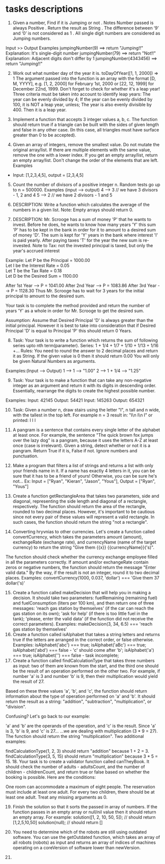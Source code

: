 # tasks descriptions

1.  Given a number, Find if it is Jumping or not .
    Notes
    Number passed is always Positive .
    Return the result as String .
    The difference between ‘9’ and ‘0’ is not considered as 1 .
    All single digit numbers are considered as Jumping numbers.

Input >> Output Examples
jumpingNumber(9) ==> return "Jumping!!"
Explanation:
It's single-digit number
jumpingNumber(79) ==> return "Not!!"
Explanation:
Adjacent digits don't differ by 1
jumpingNumber(4343456) ==> return "Jumping!!"

2. Work out what number day of the year it is.
   toDayOfYear([1, 1, 2000]) => 1
   The argument passed into the function is an array with the format [D, M, YYYY], e.g. [1, 2, 2000] for February 1st, 2000 or [22, 12, 1999] for December 22nd, 1999.
   Don't forget to check for whether it's a leap year! Three criteria must be taken into account to identify leap years:
   The year can be evenly divided by 4;
   If the year can be evenly divided by 100, it is NOT a leap year, unless;
   The year is also evenly divisible by 400. Then it is a leap year.

3. Implement a function that accepts 3 integer values a, b, c. The function should return true if a triangle can be built with the sides of given length and false in any other case.
   (In this case, all triangles must have surface greater than 0 to be accepted).

4. Given an array of integers, remove the smallest value. Do not mutate the original array/list. If there are multiple elements with the same value, remove the one with a lower index. If you get an empty array/list, return an empty array/list.
   Don't change the order of the elements that are left.
   Examples

- Input: [1,2,3,4,5], output = [2,3,4,5]

5. Count the number of divisors of a positive integer n.
   Random tests go up to n = 500000.
   Examples (input --> output)
   4 --> 3 // we have 3 divisors - 1, 2 and 4
   5 --> 2 // we have 2 divisors - 1 and 5

6. DESCRIPTION:
   Write a function which calculates the average of the numbers in a given list.
   Note: Empty arrays should return 0.

7. DESCRIPTION:
   Mr. Scrooge has a sum of money 'P' that he wants to invest. Before he does, he wants to know how many years 'Y' this sum 'P' has to be kept in the bank in order for it to amount to a desired sum of money 'D'.
   The sum is kept for 'Y' years in the bank where interest 'I' is paid yearly. After paying taxes 'T' for the year the new sum is re-invested.
   Note to Tax: not the invested principal is taxed, but only the year's accrued interest

Example:
Let P be the Principal = 1000.00  
 Let I be the Interest Rate = 0.05  
 Let T be the Tax Rate = 0.18  
 Let D be the Desired Sum = 1100.00

After 1st Year -->
P = 1041.00
After 2nd Year -->
P = 1083.86
After 3rd Year -->
P = 1128.30
Thus Mr. Scrooge has to wait for 3 years for the initial principal to amount to the desired sum.

Your task is to complete the method provided and return the number of years 'Y' as a whole in order for Mr. Scrooge to get the desired sum.

Assumption: Assume that Desired Principal 'D' is always greater than the initial principal. However it is best to take into consideration that if Desired Principal 'D' is equal to Principal 'P' this should return 0 Years.

8. Task:
   Your task is to write a function which returns the sum of following series upto nth term(parameter).
   Series: 1 + 1/4 + 1/7 + 1/10 + 1/13 + 1/16 +...
   Rules:
   You need to round the answer to 2 decimal places and return it as String.
   If the given value is 0 then it should return 0.00
   You will only be given Natural Numbers as arguments.

Examples:(Input --> Output)
1 --> 1 --> "1.00"
2 --> 1 + 1/4 --> "1.25"

9. Task:
   Your task is to make a function that can take any non-negative integer as an argument and return it with its digits in descending order. Essentially, rearrange the digits to create the highest possible number.

Examples:
Input: 42145 Output: 54421
Input: 145263 Output: 654321

10. Task:
    Given a number n, draw stairs using the letter "I", n tall and n wide, with the tallest in the top left.
    For example n = 3 result in:
    "I\n I\n I"
    or printed:
    I
    I
    I

11. A pangram is a sentence that contains every single letter of the alphabet at least once. For example, the sentence "The quick brown fox jumps over the lazy dog" is a pangram, because it uses the letters A-Z at least once (case is irrelevant).
    Given a string, detect whether or not it is a pangram. Return True if it is, False if not. Ignore numbers and punctuation.
12. Make a program that filters a list of strings and returns a list with only your friends name in it.
    If a name has exactly 4 letters in it, you can be sure that it has to be a friend of yours! Otherwise, you can be sure he's not...
    Ex: Input = ["Ryan", "Kieran", "Jason", "Yous"], Output = ["Ryan", "Yous"]

13. Create a function getRectangleArea that takes two parameters, side and diagonal, representing the side length and diagonal of a rectangle, respectively. The function should return the area of the rectangle, rounded to two decimal places. However, it's important to be cautious since not every pair of these values will represent a valid rectangle. In such cases, the function should return the string "not a rectangle".

14. Converting hryvnias to other currencies. Let's create a function called convertCurrency, which takes the parameters amount (amount), exchangeRate (exchange rate), and currencyName (name of the target currency) to return the string "Give them {{x}} {{currencyName}}('s)".

The function should check whether the currency exchange employee filled in all the parameters correctly. If amount and/or exchangeRate contain zeros or negative numbers, the function should return the message "Enter valid data."
By the way, if the result is not an integer, round it to two decimal places.
Examples:
convertCurrency(1000, 0.037, 'dollar') === 'Give them 37 dollar('s)'

15. Create a function called makeDecision that will help you in making a decision. It should take two parameters: fuelRemaining (remaining fuel) and fuelConsumption (liters per 100 km), and then return one of three messages:
    'reach gas station by themselves' (if the car can reach the gas station on its own);
    'ask for help' (if there is too little fuel in the tank);
    'please, enter the valid data' (if the function did not receive the correct parameters).
    Examples:
    makeDeсision(3, 34, 6.5) === 'reach gas station by themselves'
16. Create a function called isAlphabet that takes a string letters and returns true if the letters are arranged in the correct order, or false otherwise.
    Examples:
    isAlphabet('abc') === true;
    isAlphabet('aBc') === true;
    isAlphabet('abd') === false - 'c' should come after 'b';
    isAlphabet('a') === true;
    isAlphabet('') === false - task incomplete;
17. Create a function called findCalculationType that takes three numbers as input: two of them are known from the start, and the third one should be the result of an operation performed on the other two. For example, if number 'a' is 3 and number 'b' is 9, then their multiplication would yield the result of 27.

Based on these three values 'a', 'b', and 'c', the function should return information about the type of operation performed on 'a' and 'b'. It should return the result as a string: "addition", "subtraction", "multiplication", or "division".

Confusing? Let's go back to our example:

'a' and 'b' are the operands of the operation, and 'c' is the result.
Since 'a' is 3, 'b' is 9, and 'c' is 27...
...we are dealing with multiplication (3 \* 9 = 27).
The function should return the string "multiplication".
Two additional examples:

findCalculationType(1, 2, 3) should return "addition" because 1 + 2 = 3.
findCalculationType(3, 5, 15) should return "multiplication" because 3 \* 5 = 15. 18.
Your task is to create a validator function called canTheyBook. It should check the number of adults - adultsCount, and the number of children - childrenCount, and return true or false based on whether the booking is possible. Here are the conditions:

One room can accommodate a maximum of eight people.
The reservation must include at least one adult.
For every two children, there should be at least one adult.
Treat any missing arguments as 0.

19. Finish the solution so that it sorts the passed in array of numbers. If the function passes in an empty array or null/nil value then it should return an empty array.
    For example:
    solution([1, 2, 10, 50, 5]); // should return [1,2,5,10,50]
    solution(null); // should return []

20. You need to determine which of the robots are still using outdated software. You can use the getOutdated function, which takes an array of all robots (robots) as input and returns an array of indices of machines operating on a coreVersion of software lower than newVersion.
22. 

